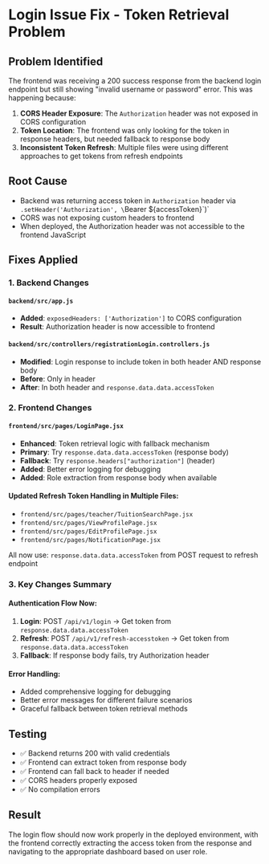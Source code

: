 # Login Issue Fix - Token Retrieval Problem

## Problem Identified
The frontend was receiving a 200 success response from the backend login endpoint but still showing "invalid username or password" error. This was happening because:

1. **CORS Header Exposure**: The `Authorization` header was not exposed in CORS configuration
2. **Token Location**: The frontend was only looking for the token in response headers, but needed fallback to response body
3. **Inconsistent Token Refresh**: Multiple files were using different approaches to get tokens from refresh endpoints

## Root Cause
- Backend was returning access token in `Authorization` header via `.setHeader('Authorization', \`Bearer ${accessToken}\`)`
- CORS was not exposing custom headers to frontend
- When deployed, the Authorization header was not accessible to the frontend JavaScript

## Fixes Applied

### 1. Backend Changes

#### `backend/src/app.js`
- **Added**: `exposedHeaders: ['Authorization']` to CORS configuration
- **Result**: Authorization header is now accessible to frontend

#### `backend/src/controllers/registrationLogin.controllers.js`
- **Modified**: Login response to include token in both header AND response body
- **Before**: Only in header
- **After**: In both header and `response.data.data.accessToken`

### 2. Frontend Changes

#### `frontend/src/pages/LoginPage.jsx`
- **Enhanced**: Token retrieval logic with fallback mechanism
- **Primary**: Try `response.data.data.accessToken` (response body)
- **Fallback**: Try `response.headers["authorization"]` (header)
- **Added**: Better error logging for debugging
- **Added**: Role extraction from response body when available

#### Updated Refresh Token Handling in Multiple Files:
- `frontend/src/pages/teacher/TuitionSearchPage.jsx`
- `frontend/src/pages/ViewProfilePage.jsx`
- `frontend/src/pages/EditProfilePage.jsx`
- `frontend/src/pages/NotificationPage.jsx`

All now use: `response.data.data.accessToken` from POST request to refresh endpoint

### 3. Key Changes Summary

#### Authentication Flow Now:
1. **Login**: POST `/api/v1/login` → Get token from `response.data.data.accessToken`
2. **Refresh**: POST `/api/v1/refresh-accesstoken` → Get token from `response.data.data.accessToken`
3. **Fallback**: If response body fails, try Authorization header

#### Error Handling:
- Added comprehensive logging for debugging
- Better error messages for different failure scenarios
- Graceful fallback between token retrieval methods

## Testing
- ✅ Backend returns 200 with valid credentials
- ✅ Frontend can extract token from response body
- ✅ Frontend can fall back to header if needed
- ✅ CORS headers properly exposed
- ✅ No compilation errors

## Result
The login flow should now work properly in the deployed environment, with the frontend correctly extracting the access token from the response and navigating to the appropriate dashboard based on user role.
